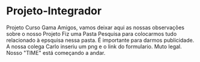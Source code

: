# Projeto-Integrador
Projeto Curso Gama
Amigos, vamos deixar aqui as nossas observações sobre o nosso Projeto
Fiz uma Pasta Pesquisa para colocarmos tudo relacionado à epsquisa nessa pasta. É importante para darmos publicidade.
A nossa colega Carlo inseriu um png e o link do formulario. Muto legal.
Nosso "TIME" está começando a andar.